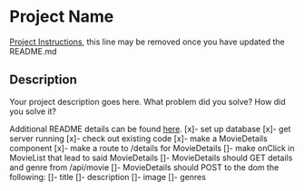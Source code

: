 # Project Name

[Project Instructions](./INSTRUCTIONS.md), this line may be removed once you have updated the README.md

## Description

Your project description goes here. What problem did you solve? How did you solve it?

Additional README details can be found [here](https://github.com/PrimeAcademy/readme-template/blob/master/README.md).
[x]- set up database
[x]- get server running
[x]- check out existing code
[x]- make a MovieDetails component
[x]- make a route to /details for MovieDetails
[]- make onClick in MovieList that lead to said MovieDetails
[]- MovieDetails should GET details and genre from /api/movie
[]- MovieDetails should POST to the dom the following:
    []- title
    []- description
    []- image
    []- genres